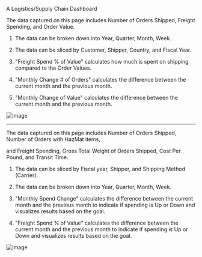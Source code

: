 A Logistics/Supply Chain Dashboard

The data captured on this page includes Number of Orders Shipped, Freight Spending, and Order Value.

1. The data can be broken down into Year, Quarter, Month, Week.
 
2. The data can be sliced by Customer, Shipper, Country, and Fiscal Year.
  
3. "Freight Spend % of Value" calculates how much is spent on shipping compared to the Order Values.
  
4. "Monthly Change # of Orders" calculates the difference between the current month and the previous month.
  
5. "Monthly Change of Value" calculates the difference between the current month and the previous month.
  
![image](https://user-images.githubusercontent.com/65199163/209171343-332c7418-1643-4732-a5bc-561653e738e0.png)

----------------------------------------------------------------------------------------------------------------------------------------------------------------------------------------------------------------------------------------

The data captured on this page includes Number of Orders Shipped, Number of Orders with HazMat items, 

and Freight Spending, Gross Total Weight of Orders Shipped, Cost Per Pound, and Transit Time.

1. The data can be sliced by Fiscal year, Shipper, and Shipping Method (Carrier).

2. The data can be broken down into Year, Quarter, Month, Week.

3. "Monthly Spend Change" calculates the difference between the current month and the previous month to
indicate if spending is Up or Down and visualizes results based on the goal.

4. "Freight Spend % of Value" calculates the difference between the current month and the previous month 
to indicate if spending is Up or Down and visualizes results based on the goal.

![image](https://user-images.githubusercontent.com/65199163/209171417-4130cdf5-1f11-4009-a6d0-25ecefa9725d.png)

